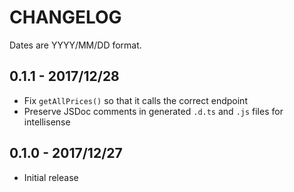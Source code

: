 # CHANGELOG

Dates are YYYY/MM/DD format.

## 0.1.1 - 2017/12/28
* Fix `getAllPrices()` so that it calls the correct endpoint
* Preserve JSDoc comments in generated `.d.ts` and `.js` files for intellisense

## 0.1.0 - 2017/12/27
* Initial release
